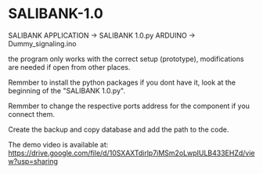 # SALIBANK-1.0
SALIBANK APPLICATION -> SALIBANK 1.0.py
ARDUINO -> Dummy_signaling.ino

the program only works with the correct setup (prototype), modifications are needed if open from other places.

Remmber to install the python packages if you dont have it, look at the beginning of the "SALIBANK 1.0.py".

Remmber to change the respective ports address for the component if you connect them.

Create the backup and copy database and add the path to the code.

The demo video is available at: https://drive.google.com/file/d/10SXAXTdirlp7iMSm2oLwpIULB433EHZd/view?usp=sharing
